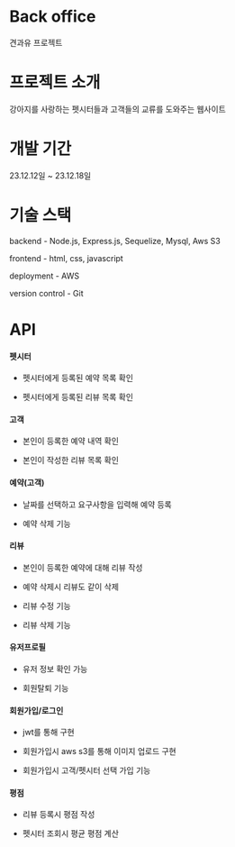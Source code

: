# Back office
견과유 프로젝트

# 프로젝트 소개
강아지를 사랑하는 펫시터들과 고객들의 교류를 도와주는 웹사이트

# 개발 기간
23.12.12일 ~ 23.12.18일

# 기술 스택

backend - Node.js, Express.js, Sequelize, Mysql, Aws S3

frontend - html, css, javascript

deployment - AWS

version control - Git

# API

#### 펫시터

- 펫시터에게 등록된 예약 목록 확인

- 펫시터에게 등록된 리뷰 목록 확인

#### 고객

- 본인이 등록한 예약 내역 확인

- 본인이 작성한 리뷰 목록 확인

#### 예약(고객)

- 날짜를 선택하고 요구사항을 입력해 예약 등록

- 예약 삭제 기능

#### 리뷰

- 본인이 등록한 예약에 대해 리뷰 작성

- 예약 삭제시 리뷰도 같이 삭제

- 리뷰 수정 기능

- 리뷰 삭제 기능 

#### 유저프로필

- 유저 정보 확인 가능

- 회원탈퇴 기능

#### 회원가입/로그인

- jwt를 통해 구현

- 회원가입시 aws s3를 통해 이미지 업로드 구현

- 회원가입시 고객/펫시터 선택 가입 기능

#### 평점

- 리뷰 등록시 평점 작성

- 펫시터 조회시 평균 평점 계산
